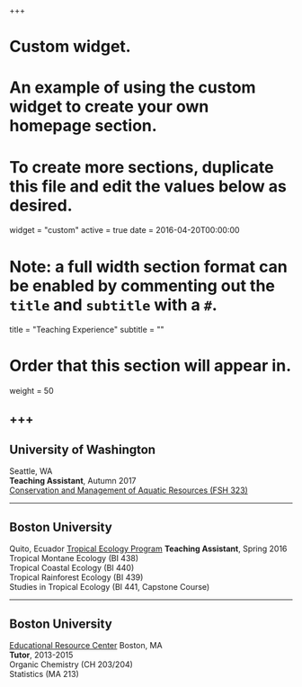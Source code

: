 +++
# Custom widget.
# An example of using the custom widget to create your own homepage section.
# To create more sections, duplicate this file and edit the values below as desired.
widget = "custom"
active = true
date = 2016-04-20T00:00:00

# Note: a full width section format can be enabled by commenting out the `title` and `subtitle` with a `#`.
title = "Teaching Experience"
subtitle = ""

# Order that this section will appear in.
weight = 50

+++
---
University of Washington
---
Seattle, WA  
**Teaching Assistant**, Autumn 2017  
[Conservation and Management of Aquatic Resources (FSH 323)](https://fish.uw.edu/wp-content/uploads/sites/4/2019/08/Syllabus-FISH323_AUT2018.pdf)

---
Boston University
---
Quito, Ecuador
[Tropical Ecology Program](https://www.bu.edu/cecb/tep/)
**Teaching Assistant**, Spring 2016  
Tropical Montane Ecology (BI 438)  
Tropical Coastal Ecology (BI 440)  
Tropical Rainforest Ecology (BI 439)  
Studies in Tropical Ecology (BI 441, Capstone Course)

---
Boston University
---
[Educational Resource Center](https://www.bu.edu/erc/)
Boston, MA  
**Tutor**, 2013-2015  
Organic Chemistry (CH 203/204)  
Statistics (MA 213)
